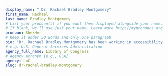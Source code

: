 ```yaml
---
display_name: " Dr. Rachael Bradley Montgomery"
first_name: Rachael
last_name: Bradley Montgomery
# List your pronoun(s) if you want them displayed alongside your name.
# If blank, we'll use just your name. Learn more http://mypronouns.org
pronoun: She/Her
# Keep it under 50 words and only one paragraph
bio: "Dr. Rachael Bradley Montgomery has been working in accessibility and usability for more than 20 years. She currently serves in the following five roles: Digital accessibility specialist at the Library of Congress, Co-chair of the W3C Accessibility Guidelines Working Group; Executive director of Accessible Community, Adjunct lecturer at University of Maryland’s College of Information Studies (iSchool), and Affiliate faculty with the Trace Center."
# e.g. U.S. General Services Administration
agency_full_name: Library of Congress
# Agency Acronym [e.g., GSA]
agency: LoC
slug: dr-rachel-bradley-montgomery
---
```

